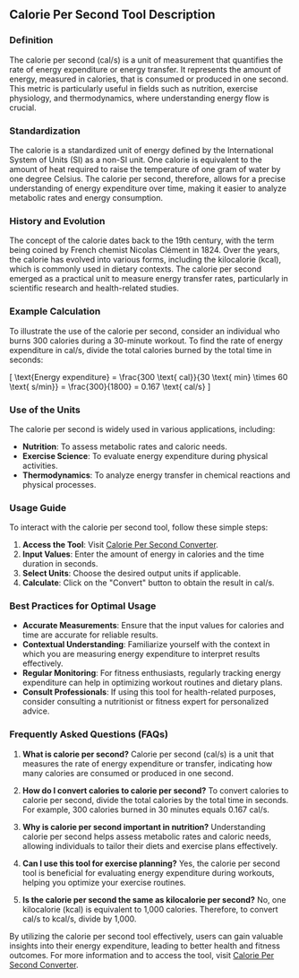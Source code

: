 ## Calorie Per Second Tool Description

### Definition
The calorie per second (cal/s) is a unit of measurement that quantifies the rate of energy expenditure or energy transfer. It represents the amount of energy, measured in calories, that is consumed or produced in one second. This metric is particularly useful in fields such as nutrition, exercise physiology, and thermodynamics, where understanding energy flow is crucial.

### Standardization
The calorie is a standardized unit of energy defined by the International System of Units (SI) as a non-SI unit. One calorie is equivalent to the amount of heat required to raise the temperature of one gram of water by one degree Celsius. The calorie per second, therefore, allows for a precise understanding of energy expenditure over time, making it easier to analyze metabolic rates and energy consumption.

### History and Evolution
The concept of the calorie dates back to the 19th century, with the term being coined by French chemist Nicolas Clément in 1824. Over the years, the calorie has evolved into various forms, including the kilocalorie (kcal), which is commonly used in dietary contexts. The calorie per second emerged as a practical unit to measure energy transfer rates, particularly in scientific research and health-related studies.

### Example Calculation
To illustrate the use of the calorie per second, consider an individual who burns 300 calories during a 30-minute workout. To find the rate of energy expenditure in cal/s, divide the total calories burned by the total time in seconds:

\[ 
\text{Energy expenditure} = \frac{300 \text{ cal}}{30 \text{ min} \times 60 \text{ s/min}} = \frac{300}{1800} = 0.167 \text{ cal/s} 
\]

### Use of the Units
The calorie per second is widely used in various applications, including:
- **Nutrition**: To assess metabolic rates and caloric needs.
- **Exercise Science**: To evaluate energy expenditure during physical activities.
- **Thermodynamics**: To analyze energy transfer in chemical reactions and physical processes.

### Usage Guide
To interact with the calorie per second tool, follow these simple steps:
1. **Access the Tool**: Visit [Calorie Per Second Converter](https://www.inayam.co/unit-converter/energy).
2. **Input Values**: Enter the amount of energy in calories and the time duration in seconds.
3. **Select Units**: Choose the desired output units if applicable.
4. **Calculate**: Click on the "Convert" button to obtain the result in cal/s.

### Best Practices for Optimal Usage
- **Accurate Measurements**: Ensure that the input values for calories and time are accurate for reliable results.
- **Contextual Understanding**: Familiarize yourself with the context in which you are measuring energy expenditure to interpret results effectively.
- **Regular Monitoring**: For fitness enthusiasts, regularly tracking energy expenditure can help in optimizing workout routines and dietary plans.
- **Consult Professionals**: If using this tool for health-related purposes, consider consulting a nutritionist or fitness expert for personalized advice.

### Frequently Asked Questions (FAQs)

1. **What is calorie per second?**
   Calorie per second (cal/s) is a unit that measures the rate of energy expenditure or transfer, indicating how many calories are consumed or produced in one second.

2. **How do I convert calories to calorie per second?**
   To convert calories to calorie per second, divide the total calories by the total time in seconds. For example, 300 calories burned in 30 minutes equals 0.167 cal/s.

3. **Why is calorie per second important in nutrition?**
   Understanding calorie per second helps assess metabolic rates and caloric needs, allowing individuals to tailor their diets and exercise plans effectively.

4. **Can I use this tool for exercise planning?**
   Yes, the calorie per second tool is beneficial for evaluating energy expenditure during workouts, helping you optimize your exercise routines.

5. **Is the calorie per second the same as kilocalorie per second?**
   No, one kilocalorie (kcal) is equivalent to 1,000 calories. Therefore, to convert cal/s to kcal/s, divide by 1,000. 

By utilizing the calorie per second tool effectively, users can gain valuable insights into their energy expenditure, leading to better health and fitness outcomes. For more information and to access the tool, visit [Calorie Per Second Converter](https://www.inayam.co/unit-converter/energy).